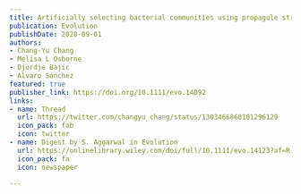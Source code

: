 ```yaml
---
title: Artificially selecting bacterial communities using propagule strategies
publication: Evolution
publishDate: 2020-09-01
authors:
- Chang-Yu Chang
- Melisa L Osborne
- Djordje Bajic
- Alvaro Sanchez
featured: true
publisher_link: https://doi.org/10.1111/evo.14092 
links:
- name: Thread
  url: https://twitter.com/changyu_chang/status/1303466860101296129
  icon_pack: fab
  icon: twitter
- name: Digest by S. Aggarwal in Evolution
  url: https://onlinelibrary.wiley.com/doi/full/10.1111/evo.14123?af=R
  icon_pack: fa
  icon: newspaper

---
```

